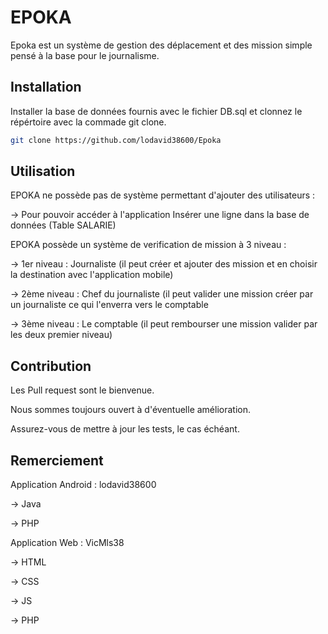 # EPOKA

Epoka est un système de gestion des déplacement et des mission simple pensé à la base pour le journalisme.

## Installation

Installer la base de données fournis avec le fichier DB.sql et clonnez le répértoire avec la commade git clone.

```bash
git clone https://github.com/lodavid38600/Epoka
```

## Utilisation

EPOKA ne possède pas de système permettant d'ajouter des utilisateurs :

-> Pour pouvoir accéder à l'application Insérer une ligne dans la base de données (Table SALARIE)

EPOKA possède un système de verification de mission à 3 niveau : 

-> 1er niveau : Journaliste (il peut créer et ajouter des mission et en choisir la destination avec l'application mobile)

-> 2ème niveau : Chef du journaliste (il peut valider une mission créer par un journaliste ce qui l'enverra vers le comptable

-> 3ème niveau : Le comptable (il peut rembourser une mission valider par les deux premier niveau)


## Contribution

Les Pull request sont le bienvenue. 

Nous sommes toujours ouvert à d'éventuelle amélioration.

Assurez-vous de mettre à jour les tests, le cas échéant.

## Remerciement  

Application Android : lodavid38600 

-> Java

-> PHP

Application Web : VicMls38

-> HTML

-> CSS

-> JS

-> PHP
